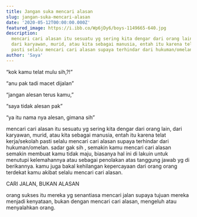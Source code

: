 ```yaml
---
title: Jangan suka mencari alasan
slug: jangan-suka-mencari-alasan
date: '2020-05-12T00:00:00.000Z'
featured_image: https://i.ibb.co/Wp6jDy6/boys-1149665-640.jpg
description:
  mencari cari alasan itu sesuatu yg sering kita dengar dari orang lain,
  dari karyawan, murid, atau kita sebagai manusia, entah itu karena telat kerja/sekolah
  pasti selalu mencari cari alasan supaya terhindar dari hukuman/omelan.
author: 'Saya'
---
```


“kok kamu telat mulu sih,?!”

“anu pak tadi macet dijalan”

“jangan alesan terus kamu,”

“saya tidak alesan pak”

“ya itu nama nya alesan, gimana sih”

mencari cari alasan itu sesuatu yg sering kita dengar dari orang lain, dari karyawan, murid, atau kita sebagai manusia, entah itu karena telat kerja/sekolah pasti selalu mencari cari alasan supaya terhindar dari hukuman/omelan. sadar gak sih , semakin kamu mencari cari alasan semakin membuat kamu tidak maju, biasanya hal ini di lakuin untuk menutupi kelemahannya atau sebagai penolakan atas tanggung jawab yg di berikannya. kamu juga bakal kehilangan kepercayaan dari orang orang terdekat kamu akibat selalu mencari cari alasan.

CARI JALAN, BUKAN ALASAN

orang sukses itu mereka yg senantiasa mencari jalan supaya tujuan mereka menjadi kenyataan, bukan dengan mencari cari alasan, mengeluh atau menyalahkan orang.
